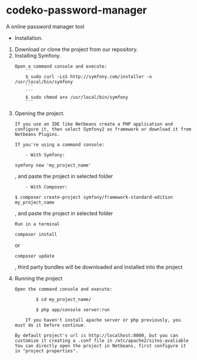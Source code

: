 # codeko-password-manager
A online password manager tool

- Installation.
<ol>
<li>
Download or clone the project from our repository.


<li>
Installing Symfony.

    Open a command console and execute: 
        ```
        $ sudo curl -LsS http://symfony.com/installer -o /usr/local/bin/symfony
        ```
        ```
        $ sudo chmod a+x /usr/local/bin/symfony
        ```
</li>

<li>
Opening the project.

    If you use an IDE like Netbeans create a PHP application and configure it, then select Symfony2 as framework or download it from Netbeans Plugins.

    If you're using a command console: 

        - With Symfony:
```
symfony new 'my_project_name'
```
, and paste the project in selected folder

        - With Composer:
```
$ composer create-project symfony/framework-standard-edition my_project_name
```
, and paste the project in selected folder
    
    Run in a terminal 

```
composer install
```
 or 
```
composer update
```
, third party bundles will be downloaded and installed into the project
</li>
<li>
Running the project

    Open the command console and execute:
```
        $ cd my_project_name/
```
```
        $ php app/console server:run
```

        If you haven't install apache server or php previously, you must do it before continue.
    
    By default project's url is http://localhost:8000, but you can customize it creating a .conf file in /etc/apache2/sites-avaliable 
    You can directly open the project in Netbeans, first configure it in "project properties". 
</li>
</ol>